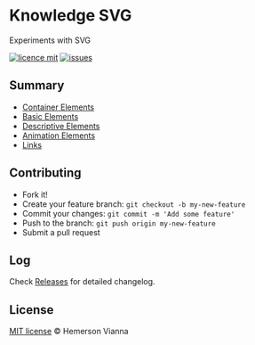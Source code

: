 # Knowledge SVG

Experiments with SVG

[![licence mit](https://img.shields.io/badge/license-MIT-blue.svg?style=flat-square)](http://hemersonvianna.mit-license.org/)
[![issues](https://img.shields.io/github/issues/descco-tools/knowledge-svg.svg?style=flat-square)](https://github.com/descco-tools/knowledge-svg/issues)

## Summary

- [Container Elements](01-container-elements/README.md)
- [Basic Elements](02-basic-elements/README.md)
- [Descriptive Elements](03-descriptive-elements/README.md)
- [Animation Elements](04-animation-elements/README.md)
- [Links](Links.md)

## Contributing

- Fork it!
- Create your feature branch: `git checkout -b my-new-feature`
- Commit your changes: `git commit -m 'Add some feature'`
- Push to the branch: `git push origin my-new-feature`
- Submit a pull request

## Log

Check [Releases](https://github.com/descco-tools/knowledge-svg/releases) for detailed changelog.

## License

[MIT license](http://hemersonvianna.mit-license.org/) © Hemerson Vianna
